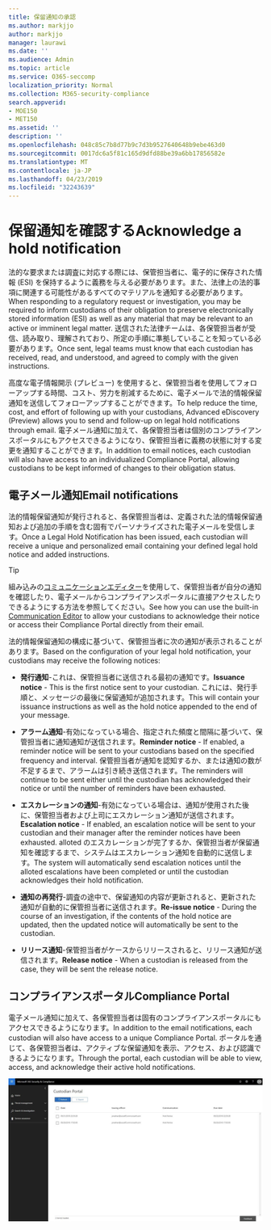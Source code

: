 ```yaml
---
title: 保留通知の承認
ms.author: markjjo
author: markjjo
manager: laurawi
ms.date: ''
ms.audience: Admin
ms.topic: article
ms.service: O365-seccomp
localization_priority: Normal
ms.collection: M365-security-compliance
search.appverid:
- MOE150
- MET150
ms.assetid: ''
description: ''
ms.openlocfilehash: 048c85c7b8d77b9c7d3b9527640648b9ebe463d0
ms.sourcegitcommit: 0017dc6a5f81c165d9dfd88be39a6bb17856582e
ms.translationtype: MT
ms.contentlocale: ja-JP
ms.lasthandoff: 04/23/2019
ms.locfileid: "32243639"
---
```

# <a name="acknowledge-a-hold-notification"></a><span data-ttu-id="50e8f-102">保留通知を確認する</span><span class="sxs-lookup"><span data-stu-id="50e8f-102">Acknowledge a hold notification</span></span> 
<span data-ttu-id="50e8f-103">法的な要求または調査に対応する際には、保管担当者に、電子的に保存された情報 (ESI) を保持するように義務を与える必要があります。また、法律上の法的事項に関連する可能性があるすべてのマテリアルを通知する必要があります。</span><span class="sxs-lookup"><span data-stu-id="50e8f-103">When responding to a regulatory request or investigation, you may be required to  inform custodians of their obligation to preserve electronically stored information (ESI) as well as any material that may be relevant to an active or imminent legal matter.</span></span> <span data-ttu-id="50e8f-104">送信された法律チームは、各保管担当者が受信、読み取り、理解されており、所定の手順に準拠していることを知っている必要があります。</span><span class="sxs-lookup"><span data-stu-id="50e8f-104">Once sent, legal teams must know that each custodian has received, read, and understood, and agreed to comply with the given instructions.</span></span>

<span data-ttu-id="50e8f-105">高度な電子情報開示 (プレビュー) を使用すると、保管担当者を使用してフォローアップする時間、コスト、労力を削減するために、電子メールで法的情報保留通知を送信してフォローアップすることができます。</span><span class="sxs-lookup"><span data-stu-id="50e8f-105">To help reduce the time, cost, and effort of following up with your custodians,  Advanced eDiscovery (Preview) allows you to send and follow-up on legal hold notifications through email.</span></span> <span data-ttu-id="50e8f-106">電子メール通知に加えて、各保管担当者は個別のコンプライアンスポータルにもアクセスできるようになり、保管担当者に義務の状態に対する変更を通知することができます。</span><span class="sxs-lookup"><span data-stu-id="50e8f-106">In addition to email notices, each custodian will also have access to an individualized Compliance Portal, allowing custodians to be kept informed of changes to their obligation status.</span></span>

## <a name="email-notifications"></a><span data-ttu-id="50e8f-107">電子メール通知</span><span class="sxs-lookup"><span data-stu-id="50e8f-107">Email notifications</span></span>
<span data-ttu-id="50e8f-108">法的情報保留通知が発行されると、各保管担当者は、定義された法的情報保留通知および追加の手順を含む固有でパーソナライズされた電子メールを受信します。</span><span class="sxs-lookup"><span data-stu-id="50e8f-108">Once a Legal Hold Notification has been issued, each custodian will receive a unique and personalized email containing your defined legal hold notice and added instructions.</span></span> 

> [!Tip] 
> <span data-ttu-id="50e8f-109">組み込みの[コミュニケーションエディター](using-communications-editor.md)を使用して、保管担当者が自分の通知を確認したり、電子メールからコンプライアンスポータルに直接アクセスしたりできるようにする方法を参照してください。</span><span class="sxs-lookup"><span data-stu-id="50e8f-109">See how you can use the built-in  [Communication Editor](using-communications-editor.md) to allow your custodians to acknowledge their notice or access their Compliance Portal directly from their email.</span></span>

<span data-ttu-id="50e8f-110">法的情報保留通知の構成に基づいて、保管担当者に次の通知が表示されることがあります。</span><span class="sxs-lookup"><span data-stu-id="50e8f-110">Based on the configuration of your legal hold notification, your custodians may receive the following notices:</span></span> 

- <span data-ttu-id="50e8f-111">**発行通知**-これは、保管担当者に送信される最初の通知です。</span><span class="sxs-lookup"><span data-stu-id="50e8f-111">**Issuance notice** - This is the first notice sent to your custodian.</span></span> <span data-ttu-id="50e8f-112">これには、発行手順と、メッセージの最後に保留通知が追加されます。</span><span class="sxs-lookup"><span data-stu-id="50e8f-112">This will contain your issuance instructions as well as the hold notice appended to the end of your message.</span></span>

- <span data-ttu-id="50e8f-113">**アラーム通知**-有効になっている場合、指定された頻度と間隔に基づいて、保管担当者に通知通知が送信されます。</span><span class="sxs-lookup"><span data-stu-id="50e8f-113">**Reminder notice** - If enabled, a reminder notice will be sent to your custodians based on the specified frequency and interval.</span></span> <span data-ttu-id="50e8f-114">保管担当者が通知を認知するか、または通知の数が不足するまで、アラームは引き続き送信されます。</span><span class="sxs-lookup"><span data-stu-id="50e8f-114">The reminders will continue to be sent either until the custodian has acknowledged their notice or until the number of reminders have been exhausted.</span></span>

- <span data-ttu-id="50e8f-115">**エスカレーションの通知**-有効になっている場合は、通知が使用された後に、保管担当者および上司にエスカレーション通知が送信されます。</span><span class="sxs-lookup"><span data-stu-id="50e8f-115">**Escalation notice** - If enabled, an escalation notice will be sent to your custodian and their manager after the reminder notices have been exhausted.</span></span> <span data-ttu-id="50e8f-116">alloted のエスカレーションが完了するか、保管担当者が保留通知を確認するまで、システムはエスカレーション通知を自動的に送信します。</span><span class="sxs-lookup"><span data-stu-id="50e8f-116">The system will automatically send escalation notices until the alloted escalations have been completed or until the custodian acknowledges their hold notification.</span></span>

- <span data-ttu-id="50e8f-117">**通知の再発行**-調査の途中で、保留通知の内容が更新されると、更新された通知が自動的に保管担当者に送信されます。</span><span class="sxs-lookup"><span data-stu-id="50e8f-117">**Re-issue notice** - During the course of an investigation, if the contents of the hold notice are updated, then the updated notice will automatically be sent to the custodian.</span></span>

- <span data-ttu-id="50e8f-118">**リリース通知**-保管担当者がケースからリリースされると、リリース通知が送信されます。</span><span class="sxs-lookup"><span data-stu-id="50e8f-118">**Release notice** - When a custodian is released from the case, they will be sent the release notice.</span></span> 

## <a name="compliance-portal"></a><span data-ttu-id="50e8f-119">コンプライアンスポータル</span><span class="sxs-lookup"><span data-stu-id="50e8f-119">Compliance Portal</span></span>
<span data-ttu-id="50e8f-120">電子メール通知に加えて、各保管担当者は固有のコンプライアンスポータルにもアクセスできるようになります。</span><span class="sxs-lookup"><span data-stu-id="50e8f-120">In addition to the email notifications, each custodian will also have access to a unique Compliance Portal.</span></span> <span data-ttu-id="50e8f-121">ポータルを通じて、各保管担当者は、アクティブな保留通知を表示、アクセス、および認識できるようになります。</span><span class="sxs-lookup"><span data-stu-id="50e8f-121">Through the portal, each custodian will be able to view, access, and acknowledge their active hold notifications.</span></span>

![保管担当者のコンプライアンスポータル](../media/CustodianPortal.jpg)
